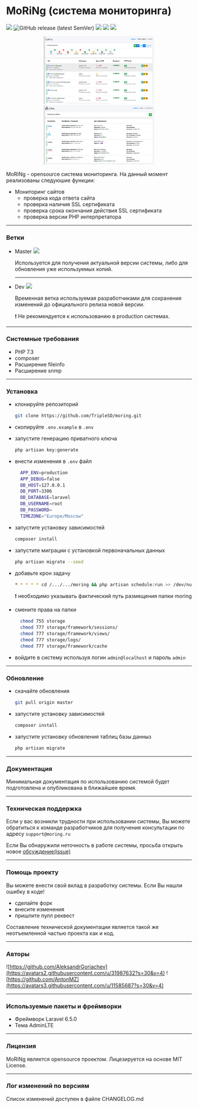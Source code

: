 # MoRiNg (система мониторинга)
![](https://img.shields.io/badge/OpenSource-%E2%AD%90-red)
![GitHub release (latest SemVer)](https://img.shields.io/github/v/release/TripleSD/moring)
![](https://img.shields.io/github/stars/TripleSD/moring)
![](https://img.shields.io/github/forks/TripleSD/moring)
![](https://img.shields.io/github/license/TripleSD/moring)

<p align="center">
<img src="docs/img/moring_readme.png" alt="drawing" width="300"/>
<img src="docs/img/moring_readme_2.png" alt="drawing" width="300"/>
</p>

MoRiNg - opensource система мониторинга. На данный момент реализованы следуюшие функции:
 - Мониторинг сайтов
    - проверка кода ответа сайта
    - проверка наличия SSL сертификата
    - проверка срока окончания действия SSL сертификата
    - проверка версии PHP интерпретатора
---
### Ветки
* Master [![](https://github.styleci.io/repos/220468288/shield?branch=master)](https://github.styleci.io/repos/220468288/shield?branch=master)
    
    Используется для получения актуальной версии системы, либо для обновления уже используемых копий.
    
    ---
    
* Dev [![](https://github.styleci.io/repos/220468288/shield?branch=dev)](https://github.styleci.io/repos/220468288/shield?branch=dev)

    Временная ветка используемая разработчиками для сохранения изменений до официального релиза новой версии.
    
    :heavy_exclamation_mark: Не рекомендуется к использованию в production системах.
***
### Системные требования

* PHP 7.3
* composer
* Расширение fileinfo
* Расширение snmp
***
### Установка
* клонируйте репозиторий

  ```bash
  git clone https://github.com/TripleSD/moring.git
  ```
* скопируйте `.env.example` в `.env`
* запустите генерацию приватного ключа 
    ```bash
    php artisan key:generate
    ```
* внести изменения в ```.env``` файл
    ```bash
      APP_ENV=production
      APP_DEBUG=false
      DB_HOST=127.0.0.1
      DB_PORT=3306
      DB_DATABASE=laravel
      DB_USERNAME=root
      DB_PASSWORD=
      TIMEZONE="Europe/Moscow"
    ```
* запустите установку зависимостей
    ```bash
    composer install
    ``` 
* запустите миграции с установкой первоначальных данных
    ```bash
    php artisan migrate --seed
    ``` 
* добавьте крон задачу
    ```bash
    * * * * * cd /.../.../moring && php artisan schedule:run >> /dev/null 2>&1
    ```  
    :heavy_exclamation_mark: необходимо указывать фактический путь размещения папки moring
* смените права на папки
    ```bash  
      chmod 755 storage
      chmod 777 storage/framework/sessions/
      chmod 777 storage/framework/views/
      chmod 777 storage/logs/
      chmod 777 storage/framework/cache
    ```
* войдите в систему используя логин `admin@localhost` и пароль `admin`
***
### Обновление

* скачайте обновления
    ```bash
    git pull origin master
    ```
* запустите установку зависимостей
    ```bash
    composer install
    ``` 
* запустите установку обновления таблиц базы данныз
    ```bash
    php artisan migrate
    ``` 
***
### Документация
Минимальная документация по использованию системой будет подготовлена и опубликована в ближайшее время.
***
### Техническая поддержка
Если у вас возникли трудности при использовании системы, Вы можете обратиться
к команде разработчиков для получения консультации по адресу ```support@moring.ru```
 
 Если Вы обнаружили неточность в работе системы, просьба открыть новое [обсуждение(issue)](https://github.com/TripleSD/moring/issues)
***
### Помощь проекту
Вы можете внести свой вклад в разработку системы.
Если Вы нашли ошибку в коде!
 * сделайте форк
 * внесите изменения
 * пришлите пулл реквест

Составление технической документации является такой же неотъемленной 
частью проекта как и код. 
***
### Авторы
 ![https://github.com/AleksandrGoriachev](https://avatars2.githubusercontent.com/u/31987632?s=30&v=4)
 ![https://github.com/AntonMZ](https://avatars3.githubusercontent.com/u/11585687?s=30&v=4)
***
### Используемые пакеты и фреймворки
* Фреймворк Laravel 6.5.0
* Тема AdminLTE
***
### Лицензия
MoRiNg является opensource проектом. Лицезируется на основе MIT License.
***
### Лог изменений по версиям
Список изменений доступен в файле CHANGELOG.md
